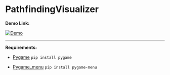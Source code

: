# PathfindingVisualizer

**Demo Link:**

[![Demo](https://i.imgur.com/1DzNTxJ.jpg)](https://www.youtube.com/watch?v=Pz9Ma1Qu5SY&feature=youtu.be)

------

**Requirements:**

- [Pygame](https://pypi.org/project/pygame/)
`pip install pygame`

- [Pygame_menu](https://pypi.org/project/pygame-menu/)
`pip install pygame-menu`
